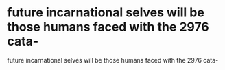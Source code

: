 # future incarnational selves will be those humans faced with the 2976 cata-

future incarnational selves will be those humans faced with the 2976 cata-